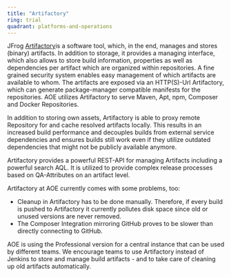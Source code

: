 ```yaml
---
title: "Artifactory"
ring: trial
quadrant: platforms-and-operations
---
```


JFrog [Artifactory](https://www.jfrog.com/open-source/)is a software tool, which, in the end, manages and stores (binary) artifacts.
In addition to storage, it provides a managing interface, which also allows to store build information, properties as well as dependencies per artifact which are organized within repositories.
A fine grained security system enables easy management of which artifacts are available to whom.
The artifacts are exposed via an HTTP(S)-Url Artifactory, which can generate package-manager compatible manifests for the repositories.
AOE utilizes Artifactory to serve Maven, Apt, npm, Composer and Docker Repositories.

In addition to storing own assets, Artifactory is able to proxy remote Repository for and cache resolved artifacts locally.
This results in an increased build performance and decouples builds from external service dependencies and ensures builds still work even if they utilize outdated dependencies that might not be publicly available anymore.

Artifactory provides a powerful REST-API for managing Artifacts including a powerful search AQL.
It is utilized to provide complex release processes based on QA-Attributes on an artifact level.

Artifactory at AOE currently comes with some problems, too:

- Cleanup in Artifactory has to be done manually. Therefore, if every build is pushed to Artifactory it currently pollutes disk space since old or unused versions are never removed.
- The Composer Integration mirroring GitHub proves to be slower than directly connecting to GitHub.

AOE is using the Professional version for a central instance that can be used by different teams.
We encourage teams to use Artifactory instead of Jenkins to store and manage build artifacts - and to take care of cleaning up old artifacts automatically.
